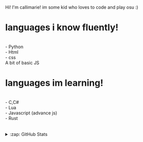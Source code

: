 Hi! I'm callimarie! im some kid who loves to code and play osu :)

# languages i know fluently!
<br>
- Python
<br>
- Html
<br>
- css
<br>
A bit of basic JS

# languages im learning!
<br>
- C,C#
<br>
- Lua
<br>
- Javascript (advance js)
<br>
- Rust
<br>

<br>

<br>


<details>
  <summary>:zap: GitHub Stats</summary>
  <br>
  <img align="left" alt="Callimarie's GitHub Stats" src="https://github-readme-stats.vercel.app/api?username=callimarieyt&show_icons=true&hide_border=true&theme=radical" />
  <img align="left" alt="Callimarie's GitHub Stats" src="https://github-readme-stats.vercel.app/api/top-langs/?username=callimarieyt&show_icons=true&hide_border=true&theme=radical" />
</details>

